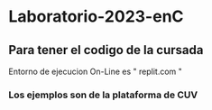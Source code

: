 # Laboratorio-2023-enC
## Para tener el codigo de la cursada 

Entorno de ejecucion On-Line es " replit.com "

### Los ejemplos son de la plataforma de CUV 
